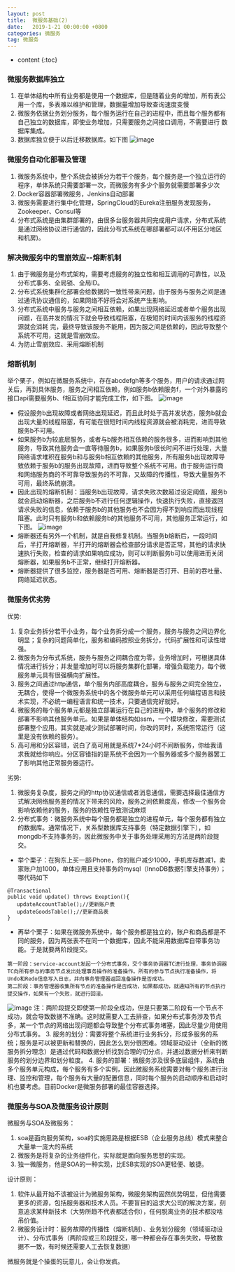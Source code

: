 ```yaml
---
layout: post
title:  微服务基础(2)
date:   2019-1-21 00:00:00 +0800
categories: 微服务
tag: 微服务
---
```


* content
{:toc}


### 微服务数据库独立
   1. 在单体结构中所有业务都是使用一个数据库，但是随着业务的增加，所有表公用一个库，多表难以维护和管理，数据量增加导致查询速度变慢
   2. 微服务依据业务划分服务，每个服务运行在自己的进程中，而且每个服务都有自己独立的数据库，即使业务增加，只需要服务之间接口调用，不需要进行
      数据库集成。
   3. 数据库独立便于以后迁移数据库。如下图
   ![image](https://beautifulgirlzhangxiaogui.top/styles/images/2.png)

### 微服务自动化部署及管理
1. 微服务系统中，整个系统会被拆分为若干个服务，每个服务是一个独立运行的程序，单体系统只需要部署一次，而微服务有多少个服务就需要部署多少次
2. Docker容器部署微服务，Jenkins自动部署
3. 微服务需要进行集中化管理，SpringCloud的Eureka注册服务发现服务，Zookeeper、Consul等
4. 分布式系统是由集群部署的，由很多台服务器共同完成用户请求，分布式系统是通过网络协议进行通信的，因此分布式系统在哪部署都可以(不用区分地区和机房)。

### 解决微服务中的雪崩效应--熔断机制
1. 由于微服务是分布式架构，需要考虑服务的独立性和相互调用的可靠性，以及分布式事务、全局锁、全局ID。
2. 分布式系统集群化部署会给数据的一致性带来问题，由于服务与服务之间是通过通讯协议通信的，如果网络不好将会对系统产生影响。
3. 分布式系统中服务与服务之间相互依赖，如果出现网络延迟或者单个服务出现问题，在高并发的情况下就会导致线程阻塞，在极短的时间内该服务的线程资源就会消耗  完，最终导致该服务不能用，因为服之间是依赖的，因此导致整个系统不可用，这就是雪崩效应。
4. 为防止雪崩效应、采用熔断机制

### 熔断机制
   举个栗子，例如在微服务系统中，存在abcdefgh等多个服务，用户的请求通过网关后，再到具体服务，服务之间相互依赖，例如服务b依赖服务f，一个对外暴露的接口api需要服务b、f相互协同才能完成工作，如下图。
   ![image](https://beautifulgirlzhangxiaogui.top/styles/images/4.png)
   * 假设服务b出现故障或者网络出现延迟，而且此时处于高并发状态，服务b就会出现大量的线程阻塞，有可能在很短时间内线程资源就会被消耗完，进而导致服务b不可用。
   * 如果服务b为较底层服务，或者与b服务相互依赖的服务很多，进而影响到其他服务，导致其他服务会一直等待服务b，如果服务b很长时间不进行处理，大量网络请求堆积在服务b和与服务b相互依赖的其他服务，所有服务b出现故障导致依赖于服务b的服务出现故障，进而导致整个系统不可用。由于服务运行商和网络服务商的不可靠导致服务的不可靠，又故障的传播性，导致大量服务不可用，最终系统崩溃。
   * 因此出现的熔断机制：当服务b出现故障，请求失败次数超过设定阈值，服务b就会启动熔断器，之后服务b不进行任何逻辑操作，快速执行失败，直接返回请求失败的信息，依赖于服务b的其他服务也不会因为得不到响应而出现线程阻塞。此时只有服务b和依赖服务b的其他服务不可用，其他服务正常运行，如下图。
   ![image](https://beautifulgirlzhangxiaogui.top/styles/images/5.png)
   * 熔断器还有另外一个机制，就是自我修复机制。当服务b熔断后，一段时间后，半打开熔断器，半打开的熔断器会检查部分请求是否正常，其他的请求快速执行失败，检查的请求如果响应成功，则可以判断服务b可以使用进而关闭熔断器，如果服务b不正常，继续打开熔断器。
   * 熔断器提供了很多监控，服务器是否可用、熔断器是否打开、目前的吞吐量、网络延迟状态。
   
### 微服务优劣势
优势:
1. 复杂业务拆分若干小业务，每个业务拆分成一个服务，服务与服务之间边界化明显；复杂的问题简单化，服务和编码按照业务拆分，代码扩展性和可读性增强。
2. 微服务为分布式系统，服务与服务之间耦合度为零，业务增加时，可根据具体情况进行拆分；并发量增加时可以将服务集群化部署，增强负载能力，每个微服务单元具有很强横向扩展性。
3. 服务之间通过http通信，单个服务内部高度耦合，服务与服务之间完全独立，无耦合，使得一个微服务系统中的各个微服务单元可以采用任何编程语言和技术实现，不必统一编程语言和统一技术，只要通信完好就好。
4. 微服务的每个服务单元都是独立部署运行在自己的进程中，单个服务的修改和部署不影响其他服务单元。如果是单体结构如ssm，一个模块修改，需要测试部署整个应用。其实就是减少测试部署时间，你改的同时，系统照常运行（这里是没有依赖的服务）。
5. 高可用和分区容错，说白了高可用就是系统7*24小时不间断服务，你给我请求我就给你响应。分区容错指的是系统不会因为一个服务器或多个服务器罢工了影响其他正常服务器运行。

劣势:
1. 微服务复杂度，服务之间的http协议通信或者消息通信，需要选择最佳通信方式解决网络服务差的情况下带来的风险，服务之间依赖度高，修改一个服务会影响依赖他的服务，服务的依赖性导致测试麻烦
2. 分布式事务：微服务系统中每个服务都是独立的进程单元，每个服务都有独立的数据库。通常情况下，关系型数据库支持事务（特定数据引擎下），如mongdb不支持事务的，因此微服务中关于事务处理采用的方法是两阶段提交。
* 举个栗子：在狗东上买一部iPhone，你的账户减少1000，手机库存数减1，卖家账户加1000，单体应用且支持事务的mysql（InnoDB数据引擎支持事务）；哪代码如下
```
@Transactional
public void update() throws Exeption(){
   updateAccountTable();//更新账户表
   updateGoodsTable();//更新商品表
}
```
* 再举个栗子：如果在微服务系统中，每个服务都是独立的，账户和商品都是不同的服务，因为两张表不在同一个数据库，因此不能采用数据库自带事务功能。于是就要两阶段提交。
```
第一阶段：service-account发起一个分布式事务，交个事务协调器TC进行处理，事务协调器TC向所有参与的事务节点发出处理事务操作的准备操作。所有的参与节点执行准备操作，将Undo和Redo信息写入日志，并向事务管理器返回准备操作是否成功。
第二阶段：事务管理器收集所有节点的准备操作是否成功，如果都成功，就通知所有的节点执行提交操作，如果有一个失败，就进行回滚。
```
![image](https://beautifulgirlzhangxiaogui.top/styles/images/6.png) 
注：两阶段提交即使第一阶段全成功，但是只要第二阶段有一个节点不成功，就会导致数据不准确。这时就需要人工去排查，如果分布式事务涉及节点多，某一个节点的网络出现问题都会导致整个分布式事务堵塞，因此尽量少用使用分布式事务。
3. 服务的划分：需要将整个系统进行业务拆分，形成多服务的系统；服务是可以被更新和替换的，因此怎么划分很困难。领域驱动设计（全新的微服务拆分理念）是通过代码和数据分析找到合理的切分点，并通过数据分析来判断服务的划分边界和划分粒度。
4. 服务的部署：微服务涉及很多底层组件，系统由多个服务单元构成，每个服务有多个实例，因此微服务系统需要对每个服务进行治理、监控和管理，每个服务有大量的配置信息，同时每个服务的启动顺序和启动时机也要考虑。目前Docker是微服务部署的最佳容器选择。

### 微服务与SOA及微服务设计原则
微服务与SOA及微服务：
1. soa是面向服务架构，soa的实施思路是根据ESB（企业服务总线）模式来整合大量单一庞大的系统
2. 微服务是将复杂的业务组件化，实际就是面向服务思想的实现。
3. 独一微服务，他是SOA的一种实现，比ESB实现的SOA更轻便、敏捷。

设计原则：
1. 软件从最开始不该被设计为微服务架构，微服务架构固然优势明显，但他需要更多的资源，包括服务器和技术人员。不要盲目的追求大公司的解决方案，刻意追求某种新技术（大势所趋不代表都适合你），任何脱离业务的技术都没啥吊价值。
2. 微服务设计时：服务故障的传播性（熔断机制）、业务划分服务（领域驱动设计）、分布式事务（两阶段或三阶段提交，哪一种都会存在事务失败，导致数据不一致，有时候还需要人工去恢复数据）

微服务就是个操蛋的玩意儿，会让你发疯。

